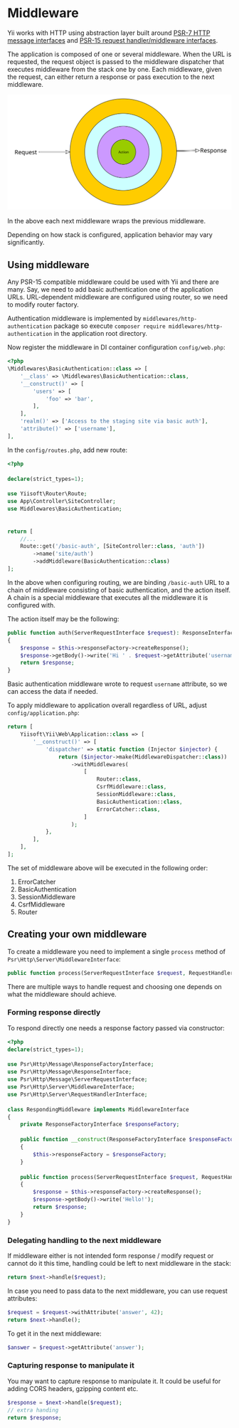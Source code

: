 # Middleware

Yii works with HTTP using abstraction layer built around [PSR-7 HTTP message interfaces](https://www.php-fig.org/psr/psr-7/)
and [PSR-15 request handler/middleware interfaces](https://www.php-fig.org/psr/psr-15/).

The application is composed of one or several middleware. When the URL is requested, the request object is passed to
the middleware dispatcher that executes middleware from the stack one by one. Each middleware, given the request, can
either return a response or pass execution to the next middleware. 

![Middleware](img/middleware.svg)

In the above each next middleware wraps the previous middleware.

Depending on how stack is configured, application behavior may vary significantly.

## Using middleware

Any PSR-15 compatible middleware could be used with Yii and there are many. Say, we need to add basic authentication
one of the application URLs. URL-dependent middleware are configured using router, so we need to modify router factory. 

Authentication middleware is implemented by `middlewares/http-authentication` package so execute
`composer require middlewares/http-authentication` in the application root directory.

Now register the middleware in DI container configuration `config/web.php`:

```php
<?php
\Middlewares\BasicAuthentication::class => [
    '__class' => \Middlewares\BasicAuthentication::class,
    '__construct()' => [
        'users' => [
            'foo' => 'bar',
        ],
    ],
    'realm()' => ['Access to the staging site via basic auth'],
    'attribute()' => ['username'],
],
```

In the `config/routes.php`, add new route:

```php
<?php

declare(strict_types=1);

use Yiisoft\Router\Route;
use App\Controller\SiteController;
use Middlewares\BasicAuthentication;


return [
    //...
    Route::get('/basic-auth', [SiteController::class, 'auth'])
        ->name('site/auth')
        ->addMiddleware(BasicAuthentication::class)
];
```

In the above when configuring routing, we are binding `/basic-auth` URL to a chain of middleware consisting of basic
authentication, and the action itself. A chain is a special middleware that executes all the middleware it is configured
with.

The action itself may be the following:

```php
public function auth(ServerRequestInterface $request): ResponseInterface
{
    $response = $this->responseFactory->createResponse();
    $response->getBody()->write('Hi ' . $request->getAttribute('username'));
    return $response;
}
```

Basic authentication middleware wrote to request `username` attribute, so we can access the data if needed.

To apply middleware to application overall regardless of URL, adjust `config/application.php`:

```php
return [
    Yiisoft\Yii\Web\Application::class => [
        '__construct()' => [
            'dispatcher' => static function (Injector $injector) {
                return ($injector->make(MiddlewareDispatcher::class))
                    ->withMiddlewares(
                        [
                            Router::class,
                            CsrfMiddleware::class,
                            SessionMiddleware::class,
                            BasicAuthentication::class,
                            ErrorCatcher::class,
                        ]
                    );
            },
        ],
    ],
];
```

The set of middleware above will be executed in the following order:

1. ErrorCatcher
2. BasicAuthentication
3. SessionMiddleware
4. CsrfMiddleware
5. Router

## Creating your own middleware

To create a middleware you need to implement a single `process` method of `Psr\Http\Server\MiddlewareInterface`:

```php
public function process(ServerRequestInterface $request, RequestHandlerInterface $next): ResponseInterface;
```

There are multiple ways to handle request and choosing one depends on what the middleware should achieve.

### Forming response directly

To respond directly one needs a response factory passed via constructor:

```php
<?php
declare(strict_types=1);

use Psr\Http\Message\ResponseFactoryInterface;
use Psr\Http\Message\ResponseInterface;
use Psr\Http\Message\ServerRequestInterface;
use Psr\Http\Server\MiddlewareInterface;
use Psr\Http\Server\RequestHandlerInterface;

class RespondingMiddleware implements MiddlewareInterface
{
    private ResponseFactoryInterface $responseFactory;

    public function __construct(ResponseFactoryInterface $responseFactory)
    {
        $this->responseFactory = $responseFactory;
    }

    public function process(ServerRequestInterface $request, RequestHandlerInterface $next): ResponseInterface
    {
        $response = $this->responseFactory->createResponse();
        $response->getBody()->write('Hello!');
        return $response;
    }
}
```

### Delegating handling to the next middleware

If middleware either is not intended form response / modify request or cannot do it this time, handling could be
left to next middleware in the stack:  

```php
return $next->handle($request);
```

In case you need to pass data to the next middleware, you can use request attributes:

```php
$request = $request->withAttribute('answer', 42);
return $next->handle();
``` 

To get it in the next middleware:

```php
$answer = $request->getAttribute('answer');
```

### Capturing response to manipulate it

You may want to capture response to manipulate it. It could be useful for adding CORS headers, gzipping content etc.

```php
$response = $next->handle($request);
// extra handing
return $response;
```

